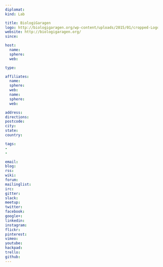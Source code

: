 ```yaml
---
diplomat:
kind: Lab

title: BiologiGaragen
logo: http://biologigaragen.org/wp-content/uploads/2015/01/cropped-Logo-black-no-text-70x70px.png
website: http://biologigaragen.org/
since:

host:
  name:
  sphere:
  web:

type:

affiliates:
  name:
  sphere:
  web:
  name:
  sphere:
  web:

address:
directions:
postcode:
city:
state:
country:

tags:
-
-

email:
blog:
rss:
wiki:
forum:
mailinglist:
irc:
gitter:
slack:
meetup:
twitter:
facebook:
google+:
linkedin:
instagram:
flickr:
pinterest:
vimeo:
youtube:
hackpad:
trello:
github:
---
```

